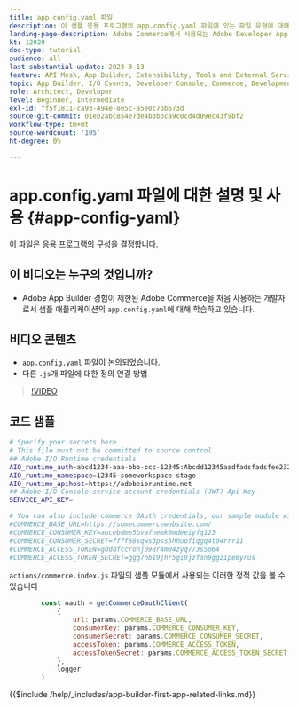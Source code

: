 ```yaml
---
title: app.config.yaml 파일
description: 이 샘플 응용 프로그램의 app.config.yaml 파일에 있는 파일 유형에 대해 알아봅니다.
landing-page-description: Adobe Commerce에서 사용되는 Adobe Developer App Builder과 app.config.yaml에 포함되는 파일 유형에 대해 알아봅니다.
kt: 12929
doc-type: tutorial
audience: all
last-substantial-update: 2023-3-13
feature: API Mesh, App Builder, Extensibility, Tools and External Services, Backend Development
topic: App Builder, I/O Events, Developer Console, Commerce, Development, Integrations
role: Architect, Developer
level: Beginner, Intermediate
exl-id: ff5f1811-ca93-494e-8e5c-a5e0c7bb673d
source-git-commit: 01eb2abc854e7de4b3bbca9c0cd4d09ec43f9bf2
workflow-type: tm+mt
source-wordcount: '105'
ht-degree: 0%

---
```


# app.config.yaml 파일에 대한 설명 및 사용 {#app-config-yaml}

이 파일은 응용 프로그램의 구성을 결정합니다.

## 이 비디오는 누구의 것입니까?

* Adobe App Builder 경험이 제한된 Adobe Commerce을 처음 사용하는 개발자로서 샘플 애플리케이션의 `app.config.yaml`에 대해 학습하고 있습니다.

## 비디오 콘텐츠

* `app.config.yaml` 파일이 논의되었습니다.
* 다른 `.js`개 파일에 대한 정의 연결 방법

>[!VIDEO](https://video.tv.adobe.com/v/3416592?quality=12&learn=on)

## 코드 샘플

```bash
# Specify your secrets here
# This file must not be committed to source control
## Adobe I/O Runtime credentials
AIO_runtime_auth=abcd1234-aaa-bbb-ccc-12345:Abcdd12345asdfadsfadsfee2323232323232
AIO_runtime_namespace=12345-someworkspace-stage
AIO_runtime_apihost=https://adobeioruntime.net
## Adobe I/O Console service account credentials (JWT) Api Key
SERVICE_API_KEY=

# You can also include commerce OAuth credentials, our sample module will use the following example credentials:
#COMMERCE_BASE_URL=https://somecommercewebsite.com/
#COMMERCE_CONSUMER_KEY=abcebdme5bvafnemk0mdeeiyfq123
#COMMERCE_CONSUMER_SECRET=ffff86sqws3pss5hhuofiqgq4t04rrr11
#COMMERCE_ACCESS_TOKEN=gdddfccronj098r4m04zyq773s5o64
#COMMERCE_ACCESS_TOKEN_SECRET=ggg7nb19jhr5gi9jzfan9ggzipe8yrus
```

`actions/commerce.index.js` 파일의 샘플 모듈에서 사용되는 이러한 정적 값을 볼 수 있습니다

```javascript
        const oauth = getCommerceOauthClient(
            {
                url: params.COMMERCE_BASE_URL,
                consumerKey: params.COMMERCE_CONSUMER_KEY,
                consumerSecret: params.COMMERCE_CONSUMER_SECRET,
                accessToken: params.COMMERCE_ACCESS_TOKEN,
                accessTokenSecret: params.COMMERCE_ACCESS_TOKEN_SECRET
            },
            logger
        )
```

{{$include /help/_includes/app-builder-first-app-related-links.md}}
